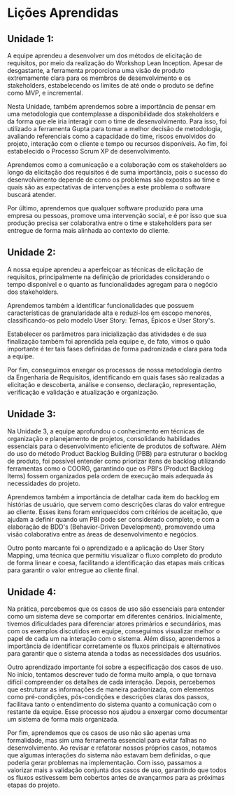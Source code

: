 # Lições Aprendidas

## Unidade 1:
A equipe aprendeu a desenvolver um dos métodos de elicitação de requisitos, por meio da realização do Workshop Lean Inception. Apesar de desgastante, a ferramenta proporciona uma visão de produto extremamente clara para os membros de desenvolvimento e os stakeholders, estabelecendo os limites de até onde o produto se define como MVP, e incremental.

Nesta Unidade, também aprendemos sobre a importância de pensar em uma metodologia que contemplasse a disponibilidade dos stakeholders e da forma que ele iria interagir com o time de desenvolvimento. Para isso, foi utilizado a ferramenta Gupta para tomar a melhor decisão de metodologia, avaliando referenciais como a capacidade do time, riscos envolvidos do projeto, interação com o cliente e tempo ou recursos disponíveis. Ao fim, foi estabelecido o Processo Scrum XP de desenvolvimento.

Aprendemos como a comunicação e a colaboração com os stakeholders ao longo da elicitação dos requisitos é de suma importância, pois o sucesso do desenvolvimento depende de como os problemas são expostos ao time e quais são as expectativas de intervenções a este problema o software buscará atender.

Por último, aprendemos que qualquer software produzido para uma empresa ou pessoas, promove uma intervenção social, e é por isso que sua produção precisa ser colaborativa entre o time e stakeholders para ser entregue de forma mais alinhada ao contexto do cliente.

## Unidade 2:

A nossa equipe aprendeu a aperfeiçoar as técnicas de elicitação de requisitos, principalmente na definição de prioridades considerando o tempo disponível e o quanto as funcionalidades agregam para o negócio dos stakeholders.

Aprendemos também a identificar funcionalidades que possuem características de granularidade alta e reduzí-los em escopo menores, classificando-os pelo modelo User Story: Temas, Épicos e User Story's.

Estabelecer os parâmetros para inicialização das atividades e de sua finalização também foi aprendida pela equipe e, de fato, vimos o quão importante é ter tais fases definidas de forma padronizada e clara para toda a equipe.

Por fim, conseguimos enxegar os processos de nossa metodologia dentro da Engenharia de Requisitos, identificando em quais fases são realizadas a elicitação e descoberta, análise e consenso, declaração, representação, verificação e validação e atualização e organização.

## Unidade 3:

Na Unidade 3, a equipe aprofundou o conhecimento em técnicas de organização e planejamento de projetos, consolidando habilidades essenciais para o desenvolvimento eficiente de produtos de software. Além do uso do método Product Backlog Building (PBB) para estruturar o backlog de produto, foi possível entender como priorizar itens de backlog utilizando ferramentas como o COORG, garantindo que os PBI's (Product Backlog Items) fossem organizados pela ordem de execução mais adequada às necessidades do projeto.

Aprendemos também a importância de detalhar cada item do backlog em histórias de usuário, que servem como descrições claras do valor entregue ao cliente. Esses itens foram enriquecidos com critérios de aceitação, que ajudam a definir quando um PBI pode ser considerado completo, e com a elaboração de BDD's (Behavior-Driven Development), promovendo uma visão colaborativa entre as áreas de desenvolvimento e negócios.

Outro ponto marcante foi o aprendizado e a aplicação do User Story Mapping, uma técnica que permitiu visualizar o fluxo completo do produto de forma linear e coesa, facilitando a identificação das etapas mais críticas para garantir o valor entregue ao cliente final.

## Unidade 4:

Na prática, percebemos que os casos de uso são essenciais para entender como um sistema deve se comportar em diferentes cenários. Inicialmente, tivemos dificuldades para diferenciar atores primários e secundários, mas com os exemplos discutidos em equipe, conseguimos visualizar melhor o papel de cada um na interação com o sistema. Além disso, aprendemos a importância de identificar corretamente os fluxos principais e alternativos para garantir que o sistema atenda a todas as necessidades dos usuários.

Outro aprendizado importante foi sobre a especificação dos casos de uso. No início, tentamos descrever tudo de forma muito ampla, o que tornava difícil compreender os detalhes de cada interação. Depois, percebemos que estruturar as informações de maneira padronizada, com elementos como pré-condições, pós-condições e descrições claras dos passos, facilitava tanto o entendimento do sistema quanto a comunicação com o restante da equipe. Esse processo nos ajudou a enxergar como documentar um sistema de forma mais organizada.

Por fim, aprendemos que os casos de uso não são apenas uma formalidade, mas sim uma ferramenta essencial para evitar falhas no desenvolvimento. Ao revisar e refatorar nossos próprios casos, notamos que algumas interações do sistema não estavam bem definidas, o que poderia gerar problemas na implementação. Com isso, passamos a valorizar mais a validação conjunta dos casos de uso, garantindo que todos os fluxos estivessem bem cobertos antes de avançarmos para as próximas etapas do projeto.